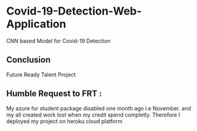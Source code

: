 # Covid-19-Detection-Web-Application
CNN based Model for Covid-19 Detection

## Conclusion
Future Ready Talent Project

## Humble Request to FRT :
My azure for student package disabled one month ago i.e November.
and my all created work lost when my credit spend completly.
Therefore I deployed my project on heroku cloud platform
